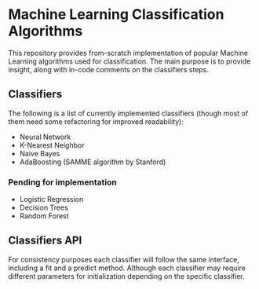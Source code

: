 # Machine Learning Classification Algorithms

This repository provides from-scratch implementation of popular Machine Learning 
algorithms used for classification. The main purpose is to provide insight, along with 
in-code comments on the classifiers steps.

## Classifiers

The following is a list of currently implemented classifiers (though most of them 
need some refactoring for improved readability):

* Neural Network
* K-Nearest Neighbor
* Naive Bayes
* AdaBoosting (SAMME algorithm by Stanford)

### Pending for implementation

* Logistic Regression
* Decision Trees
* Random Forest

## Classifiers API
For consistency purposes each classifier will follow the same interface, including a 
fit and a predict method. Although each classifier may require different parameters for
initialization depending on the specific classifier.
